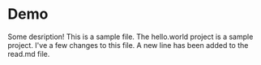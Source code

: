 # Demo 

Some desription! This is a sample file. The hello.world project is a sample project. I've a few changes to this file. 
A new line has been added to the read.md file. 

